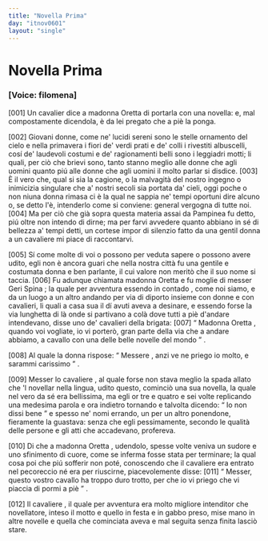 ```yaml
---
title: "Novella Prima"
day: "itnov0601"
layout: "single"
---
```

<div id="nov0601" type="novella" who="filomena">
 <h1>
  Novella Prima
 </h1>
 <argument>
  <p>
   <h3>
    [Voice: filomena]
   </h3>
  </p>
  <p>
   <a name="p06010001">
    [001]
   </a>
   Un
   <name persref="cavaliere-0601" type="person">
    cavalier
   </name>
   dice a
   <name persref="oretta" type="person">
    madonna Oretta
   </name>
   di portarla con una novella: e, mal compostamente dicendola, &egrave; da lei pregato che a pi&egrave; la ponga.
  </p>
 </argument>
 <div3 type="commentary" who="filomena">
  <p>
   <a name="p06010002">
    [002]
   </a>
   Giovani donne, come ne' lucidi sereni sono le stelle ornamento del cielo e nella primavera i fiori de' verdi prati e de' colli i rivestiti albuscelli, cos&iacute; de' laudevoli costumi e de' ragionamenti belli sono i leggiadri motti; li quali, per ci&ograve; che brievi sono, tanto stanno meglio alle donne che agli uomini quanto pi&uacute; alle donne che agli uomini il molto parlar si disdice.
   <a name="p06010003">
    [003]
   </a>
   &Egrave; il vero che, qual si sia la cagione, o la malvagit&agrave; del nostro ingegno o inimicizia singulare che a' nostri secoli sia portata da' cieli, oggi poche o non niuna donna rimasa ci &egrave; la qual ne sappia ne' tempi oportuni dire alcuno o, se detto l'&egrave;, intenderlo come si conviene: general vergogna di tutte noi.
   <a name="p06010004">
    [004]
   </a>
   Ma per ci&ograve; che gi&agrave; sopra questa materia assai da
   <name persref="pampinea" type="person">
    Pampinea
   </name>
   fu detto, pi&uacute; oltre non intendo di dirne; ma per farvi avvedere quanto abbiano in s&eacute; di bellezza a' tempi detti, un cortese impor di silenzio fatto da una
   <name persref="oretta" type="person">
    gentil donna
   </name>
   a un
   <name persref="cavaliere-0601" type="person">
    cavaliere
   </name>
   mi piace di raccontarvi.
  </p>
 </div3>
 <p>
  <a name="p06010005">
   [005]
  </a>
  S&iacute; come molte di voi o possono per veduta sapere o possono avere udito, egli non &egrave; ancora guari che nella
  <name placeref="firenze" type="place">
   nostra citt&agrave;
  </name>
  fu una gentile e costumata donna e ben parlante, il cui valore non merit&ograve; che il suo nome si taccia.
  <a name="p06010006">
   [006]
  </a>
  Fu adunque chiamata
  <name persref="oretta" type="person">
   madonna Oretta
  </name>
  e fu moglie di messer
  <name persref="gerispina" type="person">
   Geri Spina
  </name>
  ; la quale per avventura essendo in
  <name placeref="contado-0601" type="place">
   contado
  </name>
  , come noi siamo, e da un luogo a un altro andando per via di diporto insieme con donne e con cavalieri, li quali a casa sua il d&iacute; avuti aveva a desinare, e essendo forse la via lunghetta di l&agrave; onde si partivano a col&agrave; dove tutti a pi&egrave; d'andare intendevano, disse uno de' cavalieri della brigata:
  <a name="p06010007">
   [007]
  </a>
  <q direct="unspecified" who="cavaliere-0601">
   <name persref="oretta" type="person">
    Madonna Oretta
   </name>
   , quando voi vogliate, io vi porter&ograve;, gran parte della via che a andare abbiamo, a cavallo con una delle belle novelle del mondo
  </q>
  .
 </p>
 <p>
  <a name="p06010008">
   [008]
  </a>
  Al quale
  <name persref="oretta" type="person">
   la donna
  </name>
  rispose:
  <q direct="unspecified" who="oretta">
   <name persref="cavaliere-0601" type="person">
    Messere
   </name>
   , anzi ve ne priego io molto, e sarammi carissimo
  </q>
  .
 </p>
 <p>
  <a name="p06010009">
   [009]
  </a>
  Messer lo
  <name persref="cavaliere-0601" type="person">
   cavaliere
  </name>
  , al quale forse non stava meglio la spada allato che 'l novellar nella lingua, udito questo, cominci&ograve; una sua novella, la quale nel vero da s&eacute; era bellissima, ma egli or tre e quatro e sei volte replicando una medesima parola e ora indietro tornando e talvolta dicendo:
  <q direct="unspecified" who="cavaliere-0601">
   Io non dissi bene
  </q>
  e spesso ne' nomi errando, un per un altro ponendone, fieramente la guastava: senza che egli pessimamente, secondo le qualit&agrave; delle persone e gli atti che accadevano, profereva.
 </p>
 <p>
  <a name="p06010010">
   [010]
  </a>
  Di che a madonna
  <name persref="oretta" type="person">
   Oretta
  </name>
  , udendolo, spesse volte veniva un sudore e uno sfinimento di cuore, come se inferma fosse stata per terminare; la qual cosa poi che pi&uacute; sofferir non pot&eacute;, conoscendo che il
  <name persref="cavaliere-0601" type="person">
   cavaliere
  </name>
  era entrato nel pecoreccio n&eacute; era per riuscirne, piacevolemente disse:
  <a name="p06010011">
   [011]
  </a>
  <q direct="unspecified" who="oretta">
   Messer, questo vostro cavallo ha troppo duro trotto, per che io vi priego che vi piaccia di pormi a pi&egrave;
  </q>
  .
 </p>
 <p>
  <a name="p06010012">
   [012]
  </a>
  Il
  <name persref="cavaliere-0601" type="person">
   cavaliere
  </name>
  , il quale per avventura era molto migliore intenditor che novellatore, inteso il motto e quello in festa e in gabbo preso, mise mano in altre novelle e quella che cominciata aveva e mal seguita senza finita lasci&ograve; stare.
 </p>
</div>
